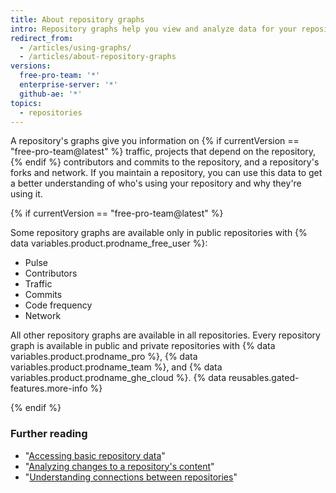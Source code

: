 ```yaml
---
title: About repository graphs
intro: Repository graphs help you view and analyze data for your repository.
redirect_from:
  - /articles/using-graphs/
  - /articles/about-repository-graphs
versions:
  free-pro-team: '*'
  enterprise-server: '*'
  github-ae: '*'
topics:
  - repositories
---
```


A repository's graphs give you information on {% if currentVersion == "free-pro-team@latest" %} traffic, projects that depend on the repository,{% endif %} contributors and commits to the repository, and a repository's forks and network. If you maintain a repository, you can use this data to get a better understanding of who's using your repository and why they're using it.

{% if currentVersion == "free-pro-team@latest" %}

Some repository graphs are available only in public repositories with {% data variables.product.prodname_free_user %}:
- Pulse
- Contributors
- Traffic
- Commits
- Code frequency
- Network

All other repository graphs are available in all repositories. Every repository graph is available in public and private repositories with {% data variables.product.prodname_pro %}, {% data variables.product.prodname_team %}, and {% data variables.product.prodname_ghe_cloud %}. {% data reusables.gated-features.more-info %}

{% endif %}

### Further reading

- "[Accessing basic repository data](/articles/accessing-basic-repository-data)"
- "[Analyzing changes to a repository's content](/articles/analyzing-changes-to-a-repository-s-content)"
- "[Understanding connections between repositories](/articles/understanding-connections-between-repositories)"
